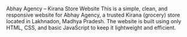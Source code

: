 Abhay Agency – Kirana Store Website This is a simple, clean, and responsive website for Abhay Agency, a trusted Kirana (grocery) store located in Lakhnadon, Madhya Pradesh. The website is built using only HTML, CSS, and basic JavaScript to keep it lightweight and efficient.
